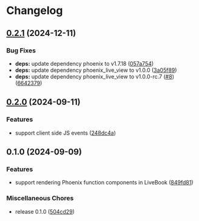 # Changelog

## [0.2.1](https://github.com/prim-and-propper/kino-component/compare/v0.2.0...v0.2.1) (2024-12-11)


### Bug Fixes

* **deps:** update dependency phoenix to v1.7.18 ([057a754](https://github.com/prim-and-propper/kino-component/commit/057a754018d76a0efd1be2488c17f194e3b1e8ae))
* **deps:** update dependency phoenix_live_view to v1.0.0 ([3a05f89](https://github.com/prim-and-propper/kino-component/commit/3a05f892fe15fe754320498fe67ff07b72f7fd54))
* **deps:** update dependency phoenix_live_view to v1.0.0-rc.7 ([#8](https://github.com/prim-and-propper/kino-component/issues/8)) ([6642379](https://github.com/prim-and-propper/kino-component/commit/664237947527b651aa2d397bdefec0913761b93c))

## [0.2.0](https://github.com/prim-and-propper/kino-component/compare/v0.1.0...v0.2.0) (2024-09-11)


### Features

* support client side JS events ([248dc4a](https://github.com/prim-and-propper/kino-component/commit/248dc4a1a9cd85de7ac6e6857b21a6af3a4a6eb7))

## 0.1.0 (2024-09-09)


### Features

* support rendering Phoenix function components in LiveBook ([849fd81](https://github.com/prim-and-propper/kino-component/commit/849fd813c58179b4af68eb7012dc0d515531c0b5))


### Miscellaneous Chores

* release 0.1.0 ([504cd29](https://github.com/prim-and-propper/kino-component/commit/504cd29f3fd6af9b42104472090b675cbaaa0f3d))
